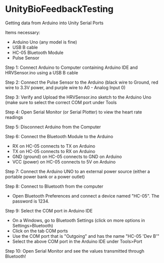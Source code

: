 # UnityBioFeedbackTesting
Getting data from Arduino into Unity Serial Ports

Items necessary:

- Arduino Uno (any model is fine)
- USB B cable
- HC-05 Bluetooth Module
- Pulse Sensor

Step 1: Connect Arduino to Computer containing Arduino IDE and HRVSensor.ino using a USB B cable

Step 2: Connect the Pulse Sensor to the Arduino (black wire to Ground, red wire to 3.3V power, and purple wire to A0 - Analog Input 0)

Step 3: Verify and Upload the HRVSensor.ino sketch to the Arduino Uno (make sure to select the correct COM port under Tools

Step 4: Open Serial Monitor (or Serial Plotter) to view the heart rate readings

Step 5: Disconnect Arduino from the Computer

Step 6: Connect the Bluetooth Module to the Arduino

- RX on HC-05 connects to TX on Arduino
- TX on HC-05 connects to RX on Arduino
- GND (ground) on HC-05 connects to GND on Arduino
- VCC (power) on HC-05 connects to 5V on Arduino

Step 7: Connect the Arduino UNO to an external power source (either a portable power bank or a power outlet)

Step 8: Connect to Bluetooth from the computer
- Open Bluetooth Preferences and connect a device named "HC-05". The password is 1234.

Step 9: Select the COM port in Arduino IDE
- On a Windows, go to Bluetooth Settings (click on more options in Settings>Bluetooth)
- Click on the tab COM ports
- Use the COM port that is "Outgoing" and has the name "HC-05 'Dev B'"
- Select the above COM port in the Arduino IDE under Tools>Port

Step 10: Open Serial Monitor and see the values transmitted through Bluetooth!
